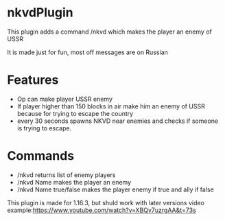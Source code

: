 # nkvdPlugin
This plugin adds a command /nkvd which makes the player an enemy of USSR 

It is made just for fun, most off messages are on Russian
# Features
* Op can make player USSR enemy
* If player higher than 150 blocks in air make him an enemy of USSR because for trying to escape the country
* every 30 seconds spawns NKVD near enemies and checks if someone is trying to escape.

# Commands
* /nkvd     returns list of enemy players
* /nkvd Name  makes the player an enemy
* /nkvd Name true/false  makes the player enemy if true and ally if false

This plugin is made for 1.16.3, but shuld work with later versions
video example:https://www.youtube.com/watch?v=XBQv7uzrgAA&t=73s
